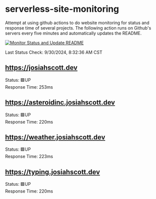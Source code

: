 # serverless-site-monitoring
Attempt at using github actions to do website monitoring for status and response time of several projects. The following action runs on Github's servers every five minutes and automatically updates the README.  

[![Monitor Status and Update README](https://github.com/JosiahSco/serverless-site-monitoring/actions/workflows/monitor.yaml/badge.svg)](https://github.com/JosiahSco/serverless-site-monitoring/actions/workflows/monitor.yaml)

Last Status Check: 9/30/2024, 8:32:36 AM CST

## https://josiahscott.dev
Status: 🟩UP  
Response Time: 253ms

## https://asteroidinc.josiahscott.dev
Status: 🟩UP  
Response Time: 220ms

## https://weather.josiahscott.dev
Status: 🟩UP  
Response Time: 223ms

## https://typing.josiahscott.dev
Status: 🟩UP  
Response Time: 220ms

